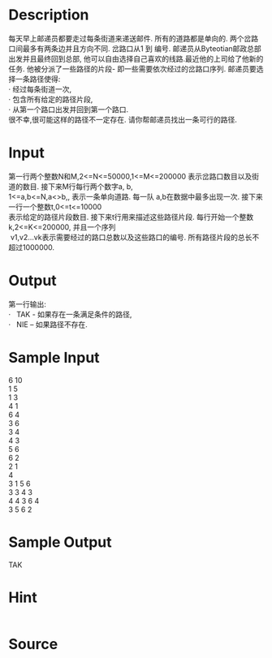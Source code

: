 
# Description

<div class="content"><div>每天早上邮递员都要走过每条街道来递送邮件. 所有的道路都是单向的. 两个岔路口间最多有两条边并且方向不同. 岔路口从1 到 编号. 邮递员从Byteotian邮政总部出发并且最终回到总部, 他可以自由选择自己喜欢的线路.最近他的上司给了他新的任务. 他被分派了一些路径的片段- 即一些需要依次经过的岔路口序列. 邮递员要选择一条路径使得: </div>
<div>·<span class="Apple-tab-span" style="white-space:pre">	</span>经过每条街道一次, </div>
<div>·<span class="Apple-tab-span" style="white-space:pre">	</span>包含所有给定的路径片段, </div>
<div>·<span class="Apple-tab-span" style="white-space:pre">	</span>从第一个路口出发并回到第一个路口. </div>
<div>很不幸,很可能这样的路径不一定存在. 请你帮邮递员找出一条可行的路径.</div>
<div></div></div>

# Input

<div class="content"><div>第一行两个整数N和M,2&lt;=N&lt;=50000,1&lt;=M&lt;=200000 表示岔路口数目以及街道的数目. 接下来M行每行两个数字a, b,</div>
<div>1&lt;=a,b&lt;=N,a&lt;&gt;b,, 表示一条单向道路. 每一队 a,b在数据中最多出现一次. 接下来一行一个整数t,0&lt;=t&lt;=10000 </div>
<div>表示给定的路径片段数目. 接下来t行用来描述这些路径片段. 每行开始一个整数 k,2&lt;=K&lt;=200000, 并且一个序列</div>
<div> v1,v2…vk表示需要经过的路口总数以及这些路口的编号. 所有路径片段的总长不超过1000000.</div>
<div></div>
<p></p></div>

# Output

<div class="content"><div>第一行输出: </div>
<div>·<span class="Apple-tab-span" style="white-space: pre;">	</span>TAK - 如果存在一条满足条件的路径, </div>
<div>·<span class="Apple-tab-span" style="white-space: pre;">	</span>NIE – 如果路径不存在.</div>
<div></div></div>

# Sample Input

<div class="content"><span class="sampledata">6 10<br/>
1 5<br/>
1 3<br/>
4 1<br/>
6 4<br/>
3 6<br/>
3 4<br/>
4 3<br/>
5 6<br/>
6 2<br/>
2 1<br/>
4<br/>
3 1 5 6<br/>
3 3 4 3<br/>
4 4 3 6 4<br/>
3 5 6 2<br/>
</span></div>

# Sample Output

<div class="content"><span class="sampledata">TAK<br/>
</span></div>

# Hint

<div class="content"><p></p><p><img border="0" src="/source/bzoj/1515/img/aHR0cHM6Ly9seWRzeS5jb20vSnVkZ2VPbmxpbmUvaW1hZ2VzLzE1MTUuanBn.jpg" alt=""/></p><p></p></div>

# Source

<div class="content"><p><a href="problemset.php?search="></a></p></div>

